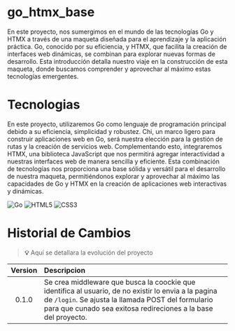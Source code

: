 # go_htmx_base
En este proyecto, nos sumergimos en el mundo de las tecnologías Go y HTMX a través de una maqueta diseñada para el aprendizaje y la aplicación práctica. Go, conocido por su eficiencia, y HTMX, que facilita la creación de interfaces web dinámicas, se combinan para explorar nuevas formas de desarrollo. Esta introducción detalla nuestro viaje en la construcción de esta maqueta, donde buscamos comprender y aprovechar al máximo estas tecnologías emergentes.

# Tecnologias
En este proyecto, utilizaremos Go como lenguaje de programación principal debido a su eficiencia, simplicidad y robustez. Chi, un marco ligero para construir aplicaciones web en Go, será nuestra elección para la gestión de rutas y la creación de servicios web. Complementando esto, integraremos HTMX, una biblioteca JavaScript que nos permitirá agregar interactividad a nuestras interfaces web de manera sencilla y eficiente. Esta combinación de tecnologías nos proporciona una base sólida y versátil para el desarrollo de nuestra maqueta, permitiéndonos explorar y aprovechar al máximo las capacidades de Go y HTMX en la creación de aplicaciones web interactivas y dinámicas.

![Go](https://img.shields.io/badge/Go-00ADD8?style=for-the-badge&logo=go&logoColor=white) ![HTML5](https://img.shields.io/badge/HTML5-E34F26?style=for-the-badge&logo=html5&logoColor=white) ![CSS3](https://img.shields.io/badge/CSS3-1572B6?style=for-the-badge&logo=css3&logoColor=white)

# Historial de Cambios
> **💡** Aquí se detallara la evolución del proyecto

| Version| Descripcion |
|:-:|:-|
| 0.1.0 | Se crea middleware que busca la coockie que identifica al usuario, de no existir lo envia a la pagina de `/login`. Se ajusta la llamada POST del formulario para que cunado sea exitosa redireciones a la base del proyecto.|
